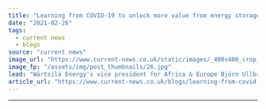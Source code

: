 ```yaml
---
title: "Learning from COVID-19 to unlock more value from energy storage"
date: "2021-02-26"
tags: 
  - current news
  - blogs
source: "current news"
image_url: "https://www.current-news.co.uk/static/images/_400x400_crop_center-center/Lerwick-Power-Station-SSEN-copyright.jpg"
image_fp: "/assets/img/post_thumbnails/26.jpg"
lead: "Wärtsilä Energy's vice president for Africa & Europe Björn Ullbro takes a look at the lessons learnt from COVID-19 by the storage sector, and what more can be done in the coming year."
article_url: "https://www.current-news.co.uk/blogs/learning-from-covid-19-to-unlock-more-value-from-energy-storage?utm_source=rss-feeds&utm_medium=rss&utm_campaign=rss"
---
```


---
